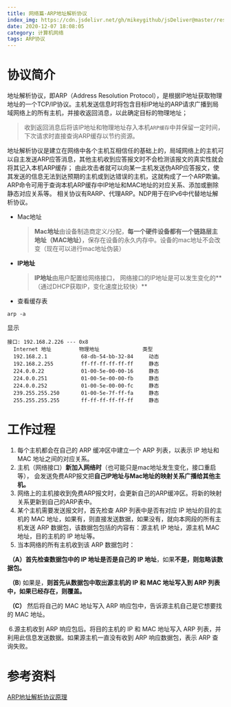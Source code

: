 ```yaml
---
title: 网络篇-ARP地址解析协议
index_img: https://cdn.jsdelivr.net/gh/mikeygithub/jsDeliver@master/resource/img/arp-logo.png
date: 2020-12-07 18:08:05
category: 计算机网络
tags: ARP协议
---
```


# 协议简介

地址解析协议，即ARP（Address Resolution Protocol），是根据IP地址获取物理地址的一个TCP/IP协议。主机发送信息时将包含目标IP地址的ARP请求广播到局域网络上的所有主机，并接收返回消息，以此确定目标的物理地址；

>收到返回消息后将该IP地址和物理地址存入本机`ARP缓存`中并保留一定时间，下次请求时直接查询ARP缓存以节约资源。

地址解析协议是建立在网络中各个主机互相信任的基础上的，局域网络上的主机可以自主发送ARP应答消息，其他主机收到应答报文时不会检测该报文的真实性就会将其记入本机ARP缓存；
由此攻击者就可以向某一主机发送伪ARP应答报文，使其发送的信息无法到达预期的主机或到达错误的主机，这就构成了一个ARP欺骗。ARP命令可用于查询本机ARP缓存中IP地址和MAC地址的对应关系、添加或删除静态对应关系等。
相关协议有RARP、代理ARP。NDP用于在IPv6中代替地址解析协议。



- Mac地址

  > **Mac地址**由设备制造商定义/分配，**每一个硬件设备都有一个链路层主地址（MAC地址）**，保存在设备的永久内存中。设备的mac地址不会改变（现在可以进行mac地址伪装） 
  > 　　

- **IP地址**

  > **IP地址**由用户配置给网络接口， 网络接口的IP地址是可以发生变化的**（通过DHCP获取IP，变化速度比较快）**

  

- 查看缓存表

```shell
arp -a
```

显示

```text
接口: 192.168.2.226 --- 0x8
  Internet 地址         物理地址              类型
  192.168.2.1           68-db-54-bb-32-84     动态
  192.168.2.255         ff-ff-ff-ff-ff-ff     静态
  224.0.0.22            01-00-5e-00-00-16     静态
  224.0.0.251           01-00-5e-00-00-fb     静态
  224.0.0.252           01-00-5e-00-00-fc     静态
  239.255.255.250       01-00-5e-7f-ff-fa     静态
  255.255.255.255       ff-ff-ff-ff-ff-ff     静态
```





# 工作过程

1. 每个主机都会在自己的 ARP 缓冲区中建立一个 ARP 列表，以表示 IP 地址和 MAC 地址之间的对应关系。
2. 主机（网络接口）**新加入网络时**（也可能只是mac地址发生变化，接口重启等）， 会发送免费ARP报文把**自己IP地址与Mac地址的映射关系广播给其他主机。**
3. 网络上的主机接收到免费ARP报文时，会更新自己的ARP缓冲区。将新的映射关系更新到自己的ARP表中。
4. 某个主机需要发送报文时，首先检查 ARP 列表中是否有对应 IP 地址的目的主机的 MAC 地址，如果有，则直接发送数据，如果没有，就向本网段的所有主机发送 ARP 数据包，该数据包包括的内容有：源主机 IP 地址，源主机 MAC 地址，目的主机的 IP 地址等。
5. 当本网络的所有主机收到该 ARP 数据包时：

​       **（A）**首先检查数**据包中的 IP 地址是否是自己的 IP 地址**，如果**不是，则忽略该数据包。**

​       **（B**)  如果是，**则首先从数据包中取出源主机的 IP 和 MAC 地址写入到 ARP 列表中，如果已经存在，则覆盖。**

​       **（C）** 然后将自己的 MAC 地址写入 ARP 响应包中，告诉源主机自己是它想要找的 MAC 地址。

​     6.源主机收到 ARP 响应包后。将目的主机的 IP 和 MAC 地址写入 ARP 列表，并利用此信息发送数据。如果源主机一直没有收到 ARP 响应数据包，表示 ARP 查询失败。


# 参考资料

[ARP地址解析协议原理](https://www.cnblogs.com/csguo/p/7542944.html)
